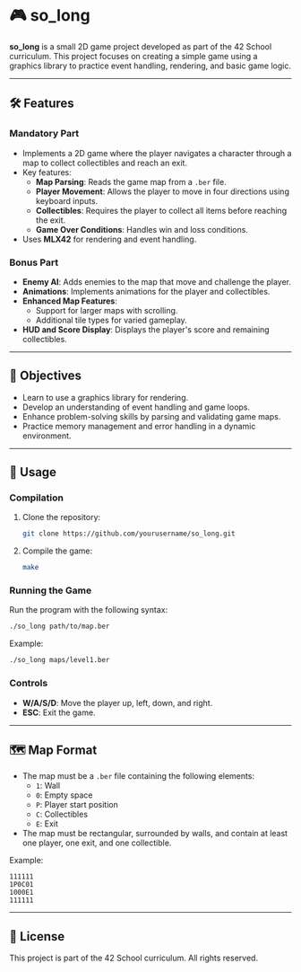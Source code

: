 # 🎮 so_long

**so_long** is a small 2D game project developed as part of the 42 School curriculum. This project focuses on creating a simple game using a graphics library to practice event handling, rendering, and basic game logic.

---

## 🛠️ Features

### **Mandatory Part**
- Implements a 2D game where the player navigates a character through a map to collect collectibles and reach an exit.
- Key features:
  - **Map Parsing**: Reads the game map from a `.ber` file.
  - **Player Movement**: Allows the player to move in four directions using keyboard inputs.
  - **Collectibles**: Requires the player to collect all items before reaching the exit.
  - **Game Over Conditions**: Handles win and loss conditions.
- Uses **MLX42** for rendering and event handling.

### **Bonus Part**
- **Enemy AI**: Adds enemies to the map that move and challenge the player.
- **Animations**: Implements animations for the player and collectibles.
- **Enhanced Map Features**:
  - Support for larger maps with scrolling.
  - Additional tile types for varied gameplay.
- **HUD and Score Display**: Displays the player's score and remaining collectibles.

---

## 🎯 Objectives

- Learn to use a graphics library for rendering.
- Develop an understanding of event handling and game loops.
- Enhance problem-solving skills by parsing and validating game maps.
- Practice memory management and error handling in a dynamic environment.

---

## 🚀 Usage

### Compilation
1. Clone the repository:
   ```bash
   git clone https://github.com/yourusername/so_long.git
   ```
2. Compile the game:
   ```bash
   make
   ```

### Running the Game
Run the program with the following syntax:
```bash
./so_long path/to/map.ber
```
Example:
```bash
./so_long maps/level1.ber
```

### Controls
- **W/A/S/D**: Move the player up, left, down, and right.
- **ESC**: Exit the game.

---

## 🗺️ Map Format
- The map must be a `.ber` file containing the following elements:
  - `1`: Wall
  - `0`: Empty space
  - `P`: Player start position
  - `C`: Collectibles
  - `E`: Exit
- The map must be rectangular, surrounded by walls, and contain at least one player, one exit, and one collectible.

Example:
```
111111
1P0C01
1000E1
111111
```

---

## 📜 License

This project is part of the 42 School curriculum. All rights reserved.

